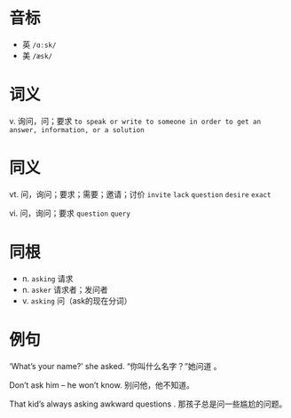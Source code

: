# 音标

- 英 `/ɑːsk/`
- 美 `/æsk/`

# 词义

v. 询问，问；要求
`to speak or write to someone in order to get an answer, information, or a solution`

# 同义

vt. 问，询问；要求；需要；邀请；讨价
`invite` `lack` `question` `desire` `exact`

vi. 问，询问；要求
`question` `query`

# 同根

- n. `asking` 请求
- n. `asker` 请求者；发问者
- v. `asking` 问（ask的现在分词）

# 例句

‘What’s your name?’ she asked.
“你叫什么名字？”她问道 。

Don’t ask him – he won’t know.
别问他，他不知道。

That kid’s always asking awkward questions .
那孩子总是问一些尴尬的问题。


